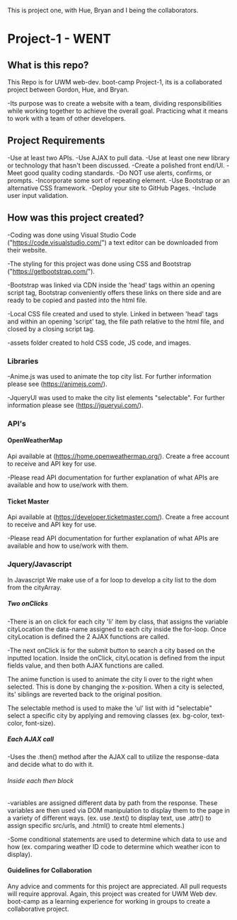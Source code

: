 This is project one, with Hue, Bryan and I being the collaborators. 

# Project-1 - WENT

## What is this repo?

This Repo is for UWM web-dev. boot-camp Project-1, its is a collaborated project between Gordon, Hue, and Bryan.

-Its purpose was to create a website with a team, dividing responsibilities while working together to achieve the overall goal. Practicing what it means to work with a team of other developers.

## Project Requirements

-Use at least two APIs.
-Use AJAX to pull data.
-Use at least one new library or technology that hasn't been discussed.
-Create a polished front end/UI.
-Meet good quality coding standards.
-Do NOT use alerts, confirms, or prompts.
-Incorporate some sort of repeating element.
-Use Bootstrap or an alternative CSS framework.
-Deploy your site to GitHub Pages.
-Include user input validation.

## How was this project created?

-Coding was done using Visual Studio Code ("https://code.visualstudio.com/") a text editor can be downloaded from their website.

-The styling for this project was done using CSS and Bootstrap ("https://getbootstrap.com/").

-Bootstrap was linked via CDN inside the 'head' tags within an opening script tag, Bootstrap conveniently offers these links on there side and are ready to be copied and pasted into the html file.

-Local CSS file created and used to style. Linked in between 'head' tags and within an opening 'script' tag, the file path relative to the html file, and closed by a closing script tag. 

-assets folder created to hold CSS code, JS code, and images. 

### Libraries 

-Anime.js was used to animate the top city list. For further information please see (https://animejs.com/).

-JqueryUI was used to make the city list elements "selectable". For further information please see (https://jqueryui.com/).

### API's

#### OpenWeatherMap 

 Api available at (https://home.openweathermap.org/). Create a free account to receive and API key for use.

 -Please read API documentation for further explanation of what APIs are available and how to use/work with them.


#### Ticket Master 

 Api available at (https://developer.ticketmaster.com/). Create a free account to receive and API key for use.

 -Please read API documentation for further explanation of what APIs are available and how to use/work with them.

### Jquery/Javascript

In Javascript We make use of a for loop to develop a city list to the dom from the cityArray.

##### Two onClicks

-There is an on click for each city 'li' item by class, that assigns the variable cityLocation the data-name assigned to each city inside the for-loop. Once cityLocation is defined the 2 AJAX functions are called.

-The next onClick is for the submit button to search a city based on the inputted location. Inside the onClick, cityLocation is defined from the input fields value, and then both AJAX functions are called.

The anime function is used to animate the city li over to the right when selected. This is done by changing the x-position. When a city is selected, its' siblings are reverted back to the original position.

The selectable method is used to make the 'ul' list with id "selectable" select a specific city by applying and removing classes (ex. bg-color, text-color, font-size).

##### Each AJAX call

-Uses the .then() method after the AJAX call to utilize the response-data and decide what to do with it.

###### Inside each then block 

-variables are assigned different data by path from the response. These variables are then used via DOM manipulation to display them to the page in a variety of different ways. (ex. use .text() to display text, use .attr() to assign specific src/urls, and .html() to create html elements.)

-Some conditional statements are used to determine which data to use and how (ex. comparing weather ID code to determine which weather icon to display).

#### Guidelines for Collaboration

Any advice and comments for this project are appreciated. All pull requests will require approval. Again, this project was created for UWM Web dev. boot-camp as a learning experience for working in groups to create a collaborative project. 

